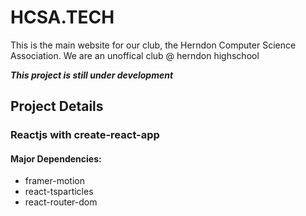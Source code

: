 # HCSA.TECH

This is the main website for our club, the Herndon Computer Science Association.
We are an unoffical club @ herndon highschool


***This project is still under development***


## Project Details


### Reactjs with create-react-app

#### Major Dependencies:
* framer-motion
* react-tsparticles
* react-router-dom
